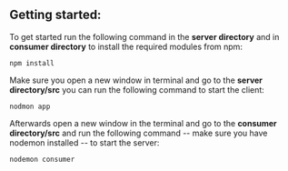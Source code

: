 ## Getting started:

To get started run the following command in the **server directory** and in **consumer directory** to install the required modules from npm:

```shell
npm install
```

Make sure you open a new window in terminal and go to the **server directory/src** you can run the following command to start the client:

```shell
nodmon app
```

Afterwards open a new window in the terminal and go to the **consumer directory/src** and run the following command -- make sure you have nodemon installed -- to start the server:

```shell
nodemon consumer
```
